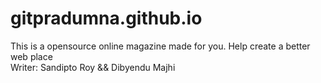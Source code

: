 # gitpradumna.github.io
This is a opensource online magazine made for you.
Help create a better web place
</br>
Writer: Sandipto Roy && Dibyendu Majhi
